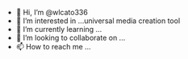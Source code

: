 - 👋 Hi, I’m @wlcato336
- 👀 I’m interested in ...universal media creation tool
- 🌱 I’m currently learning ...
- 💞️ I’m looking to collaborate on ...
- 📫 How to reach me ...

<!---
wlcato336/wlcato336 is a ✨ special ✨ repository because its `README.md` (this file) appears on your GitHub profile.
You can click the Preview link to take a look at your changes.
--->
